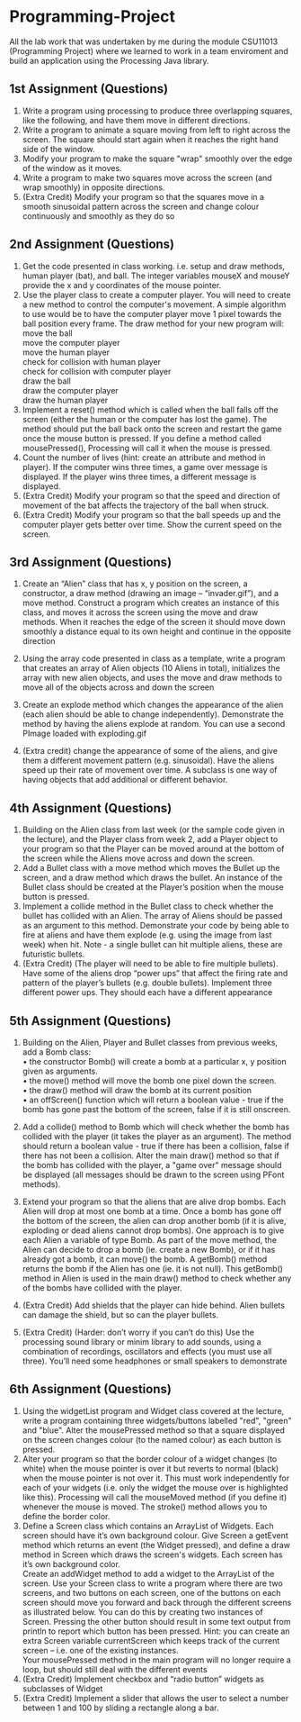 # Programming-Project
All the lab work that was undertaken by me during the module CSU11013 (Programming Project) where we learned to work in a team enviroment and build an application using the Processing Java library.

## 1st Assignment (Questions)
1. Write a program using processing to
produce three overlapping squares, like the
following, and have them move in
different directions. <br>
2. Write a program to animate a square
moving from left to right across the
screen. The square should start again when
it reaches the right hand side of the
window. <br>
3. Modify your program to make the
square "wrap" smoothly over the edge of
the window as it moves. <br>
4. Write a program to make two squares
move across the screen (and wrap
smoothly) in opposite directions. <br>
5. (Extra Credit) Modify your program so that the squares
move in a smooth sinusoidal pattern across
the screen and change colour continuously
and smoothly as they do so <br>

## 2nd Assignment (Questions)
1. Get the code presented in class working. i.e. setup and draw methods, human player
(bat), and ball. The integer variables mouseX and mouseY provide the x and y coordinates of the mouse pointer. <br>
2. Use the player class to create a computer player. You will need to create a new
method to control the computer's movement. A simple algorithm to use would be to
have the computer player move 1 pixel towards the ball position every frame. The
draw method for your new program will: <br>
 move the ball <br>
 move the computer player <br>
 move the human player <br>
 check for collision with human player <br>
 check for collision with computer player <br>
 draw the ball <br>
 draw the computer player <br>
 draw the human player <br>
 3. Implement a reset() method which is called when the ball falls off the screen
(either the human or the computer has lost the game). The method should put the ball
back onto the screen and restart the game once the mouse button is pressed. If you
define a method called mousePressed(), Processing will call it when the mouse
is pressed. <br>
4. Count the number of lives (hint: create an attribute and method in player). If the
computer wins three times, a game over message is displayed. If the player wins three
times, a different message is displayed.
5. (Extra Credit) Modify your program so that the speed and direction of movement of the bat affects
the trajectory of the ball when struck.
6. (Extra Credit) Modify your program so that the ball speeds up and the computer player gets better
over time. Show the current speed on the screen.

## 3rd Assignment (Questions)
1. Create an “Alien” class that has x, y position on the screen, a constructor, a draw method (drawing an
image – “invader.gif”), and a move method. Construct a program which creates an instance of this class,
and moves it across the screen using the move and draw methods. When it reaches the edge of the screen
it should move down smoothly a distance equal to its own height and continue in the opposite direction <br>

2. Using the array code presented in class as a template, write a program that creates an array of Alien
objects (10 Aliens in total), initializes the array with new alien objects, and uses the move and draw
methods to move all of the objects across and down the screen <br>

3. Create an explode method which changes the appearance of the alien (each alien should be able to
change independently). Demonstrate the method by having the aliens explode at random. You can use a
second PImage loaded with exploding.gif <br>

4. (Extra credit) change the appearance of some of the aliens, and give them a different movement
pattern (e.g. sinusoidal). Have the aliens speed up their rate of movement over time. A subclass is one
way of having objects that add additional or different behavior. <br>

## 4th Assignment (Questions)
1. Building on the Alien class from last week (or the sample code given in the
lecture), and the Player class from week 2, add a Player object to your program so
that the Player can be moved around at the bottom of the screen while the Aliens
move across and down the screen. <br>
2. Add a Bullet class with a move method which moves the Bullet up the screen, and
a draw method which draws the bullet. An instance of the Bullet class should be
created at the Player’s position when the mouse button is pressed. <br>
3. Implement a collide method in the Bullet class to check whether the bullet has
collided with an Alien. The array of Aliens should be passed as an argument to this
method. Demonstrate your code by being able to fire at aliens and have them explode
(e.g. using the image from last week) when hit. Note - a single bullet can hit multiple
aliens, these are futuristic bullets. <br>
4. (Extra Credit) (The player will need to be able to fire multiple bullets). Have some
of the aliens drop “power ups” that affect the firing rate and pattern of the player’s
bullets (e.g. double bullets). Implement three different power ups. They should each
have a different appearance <br>

## 5th Assignment (Questions)
1. Building on the Alien, Player and Bullet classes from previous weeks, add a Bomb class: <br>
• the constructor Bomb() will create a bomb at a particular x, y position given as arguments. <br>
• the move() method will move the bomb one pixel down the screen. <br>
• the draw() method will draw the bomb at its current position <br>
• an offScreen() function which will return a boolean value - true if the bomb has
gone past the bottom of the screen, false if it is still onscreen. <br>

2. Add a collide() method to Bomb which will check whether the bomb has collided with
the player (it takes the player as an argument). The method should return a boolean value -
true if there has been a collision, false if there has not been a collision. Alter the main
draw() method so that if the bomb has collided with the player, a "game over" message should
be displayed (all messages should be drawn to the screen using PFont methods). <br>

3. Extend your program so that the aliens that are alive drop bombs. Each Alien will drop at
most one bomb at a time. Once a bomb has gone off the bottom of the screen, the alien can
drop another bomb (if it is alive, exploding or dead aliens cannot drop bombs).
One approach is to give each Alien a variable of type Bomb. As part of the move method, the
Alien can decide to drop a bomb (ie. create a new Bomb), or if it has already got a bomb, it
can move() the bomb. A getBomb() method returns the bomb if the Alien has one (ie. it is not
null). This getBomb() method in Alien is used in the main draw() method to check whether
any of the bombs have collided with the player. <br>

4. (Extra Credit) Add shields that the player can hide behind. Alien bullets can damage the shield, but
so can the player bullets. <br>
5. (Extra Credit) (Harder: don’t worry if you can’t do this) Use the processing sound library or minim
library to add sounds, using a combination of recordings, oscillators and effects (you
must use all three). You’ll need some headphones or small speakers to demonstrate <br>

## 6th Assignment (Questions)
1. Using the widgetList program and Widget class covered at the lecture, write a
program containing three widgets/buttons labelled "red", "green" and "blue". Alter the
mousePressed method so that a square displayed on the screen changes colour (to
the named colour) as each button is pressed.  <br>
2. Alter your program so that the border colour of a widget changes (to white) when
the mouse pointer is over it but reverts to normal (black) when the mouse pointer is
not over it. This must work independently for each of your widgets (i.e. only the
widget the mouse over is highlighted like this). Processing will call the mouseMoved
method (if you define it) whenever the mouse is moved. The stroke() method
allows you to define the border color. <br>
3. Define a Screen class which contains an ArrayList of Widgets. Each screen
should have it’s own background colour. Give Screen a getEvent method which
returns an event (the Widget pressed), and define a draw method in Screen which
draws the screen's widgets. Each screen has it’s own background color. <br>
Create an addWidget method to add a widget to the ArrayList of the screen. Use
your Screen class to write a program where there are two screens, and two buttons
on each screen, one of the buttons on each screen should move you forward and back
through the different screens as illustrated below. You can do this by creating two
instances of Screen. Pressing the other button should result in some text output from
println to report which button has been pressed. Hint: you can create an extra
Screen variable currentScreen which keeps track of the current screen – i.e. one of the
existing instances. <br>
Your mousePressed method in the main program will no longer require a loop, but
should still deal with the different events <br>
4. (Extra Credit) Implement checkbox and “radio button” widgets as subclasses of Widget <br>
5. (Extra Credit) Implement a slider that allows the user to select a number between 1 and
100 by sliding a rectangle along a bar. <br>
